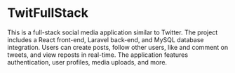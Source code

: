 # TwitFullStack
This is a full-stack social media application similar to Twitter. The project includes a React front-end, Laravel back-end, and MySQL database integration. Users can create posts, follow other users, like and comment on tweets, and view reposts in real-time. The application features authentication, user profiles, media uploads, and more.
